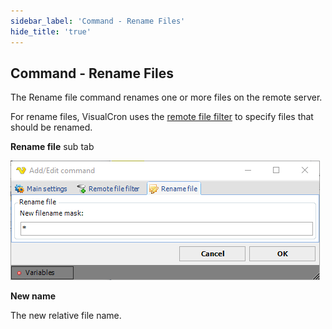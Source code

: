 ```yaml
---
sidebar_label: 'Command - Rename Files'
hide_title: 'true'
---
```


## Command - Rename Files

The Rename file command renames one or more files on the remote server.
 
For rename files, VisualCron uses the [remote file filter](job-tasks-remote-file-filter) to specify files that should be renamed.
 
**Rename file** sub tab

![](../../../static/img/clip0069.png)

**New name**

The new relative file name.